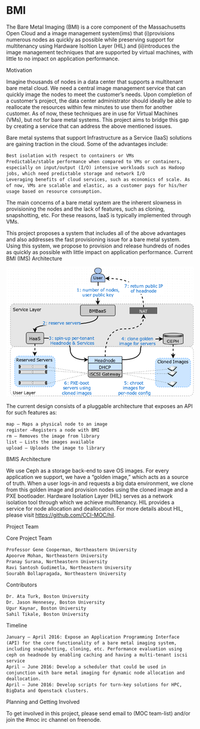 # BMI

The Bare Metal Imaging (BMI) is a core component of the Massachusetts Open Cloud and a image management system(ims) that 
(i)provisions numerous nodes as quickly as possible while preserving support for multitenancy using Hardware Isoltion Layer (HIL) and 
(ii)introduces the image management techniques that are supported by virtual machines, with little to no impact on application performance.

Motivation

Imagine thousands of nodes in a data center that supports a multitenant bare metal cloud. We need a central image management service that can quickly image the nodes to meet the customer’s needs. Upon completion of a customer’s project, the data center administrator should ideally be able to reallocate the resources within few minutes to use them for another customer. As of now, these techniques are in use for Virtual Machines (VMs), but not for bare metal systems. This project aims to bridge this gap by creating a service that can address the above mentioned issues.

Bare metal systems that support Infrastructure as a Service (IaaS) solutions are gaining traction in the cloud. Some of the advantages include:

    Best isolation with respect to containers or VMs
    Predictable/stable performance when compared to VMs or containers, especially on input/output (I/O) intensive workloads such as Hadoop jobs, which need predictable storage and network I/O
    Leveraging benefits of cloud services, such as economics of scale. As of now, VMs are scalable and elastic, as a customer pays for his/her usage based on resource consumption.

The main concerns of a bare metal system are the inherent slowness in provisioning the nodes and the lack of features, such as cloning, snapshotting, etc. For these reasons, IaaS is typically implemented through VMs.

This project proposes a system that includes all of the above advantages and also addresses the fast provisioning issue for a bare metal system. Using this system, we propose to provision and release hundreds of nodes as quickly as possible with little impact on application performance.
Current BMI (IMS) Architecture

![](https://github.com/CCI-MOC/ims/blob/master/Selection_003.png)

The current design consists of a pluggable architecture that exposes an API for such features as:

    map – Maps a physical node to an image
    register –Registers a node with BMI
    rm – Removes the image from library
    list – Lists the images available
    upload – Uploads the image to library

BMIS Architecture

We use Ceph as a storage back-end to save OS images. For every application we support, we have a “golden image,” which acts as a source of truth. When a user logs-in and requests a big data environment, we clone from this golden image and provision nodes using the cloned image and a PXE bootloader. Hardware Isolation Layer (HIL) serves as a network isolation tool through which we achieve multitenancy. HIL provides a service for node allocation and deallocation. For more details about HIL, please visit https://github.com/CCI-MOC/hil.

Project Team

Core Project Team

    Professor Gene Cooperman, Northeastern University 
    Apoorve Mohan, Northeastern University
    Pranay Surana, Northeastern University 
    Ravi Santosh Gudimetla, Northeastern University
    Sourabh Bollapragada, Northeastern University

Contributors

    Dr. Ata Turk, Boston University 
    Dr. Jason Hennesey, Boston University 
    Ugur Kaynar, Boston University 
    Sahil Tikale, Boston University 

Timeline

    January – April 2016: Expose an Application Programming Interface (API) for the core functionality of a bare metal imaging system, including snapshotting, cloning, etc. Performance evaluation using ceph on headnode by enabling caching and having a multi-tenant iscsi service
    April – June 2016: Develop a scheduler that could be used in conjunction with bare metal imaging for dynamic node allocation and deallocation.
    April – June 2016: Develop scripts for turn-key solutions for HPC, BigData and Openstack clusters.

Planning and Getting Involved

To get involved in this project, please send email to (MOC team-list) and/or join the #moc irc channel on freenode.
